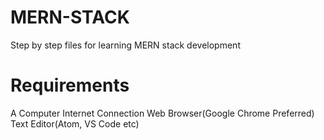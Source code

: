# MERN-STACK
Step by step files for learning MERN stack development
# Requirements
  A Computer
  Internet Connection
  Web Browser(Google Chrome Preferred)
  Text Editor(Atom, VS Code etc)
  
